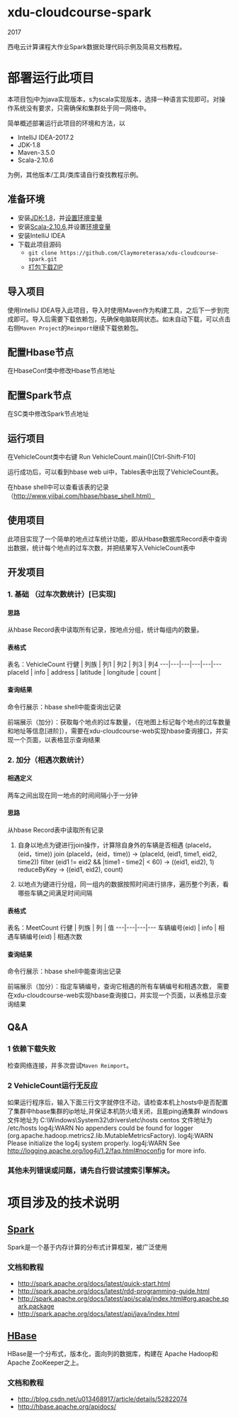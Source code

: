 # xdu-cloudcourse-spark

2017

西电云计算课程大作业Spark数据处理代码示例及简易文档教程。

# 部署运行此项目

本项目包j中为java实现版本，s为scala实现版本，选择一种语言实现即可。对操作系统没有要求，只需确保和集群处于同一网络中。

简单概述部署运行此项目的环境和方法，以

- IntelliJ IDEA-2017.2
- JDK-1.8
- Maven-3.5.0
- Scala-2.10.6

为例，其他版本/工具/类库请自行查找教程示例。

## 准备环境

- 安装[JDK-1.8](http://www.oracle.com/technetwork/java/javase/downloads/jdk8-downloads-2133151.html)，并[设置环境变量](http://jingyan.baidu.com/article/925f8cb836b26ac0dde0569e.html)
- 安装[Scala-2.10.6](http://www.scala-lang.org/download/2.10.6.html),并设置[环境变量](http://www.runoob.com/scala/scala-install.html)
- 安装IntelliJ IDEA
- 下载此项目源码
  - `git clone https://github.com/Claymoreterasa/xdu-cloudcourse-spark.git`
  - [打包下载ZIP](https://github.com/Claymoreterasa/xdu-cloudcourse-spark/archive/master.zip)

## 导入项目

使用IntelliJ IDEA导入此项目，导入时使用Maven作为构建工具，之后下一步到完成即可。导入后需要下载依赖包，先确保电脑联网状态。如未自动下载，可以点击右侧`Maven Project`的`Reimport`继续下载依赖包。

## 配置Hbase节点

在HbaseConf类中修改Hbase节点地址

## 配置Spark节点

在SC类中修改Spark节点地址

## 运行项目

在VehicleCount类中右键 Run VehicleCount.main()[Ctrl-Shift-F10]

运行成功后，可以看到hbase web ui中，Tables表中出现了VehicleCount表。

在hbase shell中可以查看该表的记录（http://www.yiibai.com/hbase/hbase_shell.html）

## 使用项目

此项目实现了一个简单的地点过车统计功能，即从Hbase数据库Record表中查询出数据，统计每个地点的过车次数，并把结果写入VehicleCount表中

## 开发项目
### 1.  基础 （过车次数统计）[已实现]

#### 思路

从hbase Record表中读取所有记录，按地点分组，统计每组内的数量。

#### 表格式

表名：VehicleCount
行健 | 列族 | 列1 | 列2 | 列3 | 列4
---|---|---|---|---|---
placeId | info | address | latitude | longitude | count |

#### 查询结果
命令行展示：hbase shell中能查询出记录

前端展示（加分）：获取每个地点的过车数量，（在地图上标记每个地点的过车数量和地址等信息[进阶]），需要在xdu-cloudcourse-web实现hbase查询接口，并实现一个页面，以表格显示查询结果

### 2. 加分（相遇次数统计）

#### 相遇定义

两车之间出现在同一地点的时间间隔小于一分钟

#### 思路

从hbase Record表中读取所有记录
1. 自身以地点为键进行join操作，计算除自身外的车辆是否相遇
(placeId，(eid，time)) join (placeId，(eid，time)) ->
(placeId, (eid1, time1, eid2, time2)) filter (eid1 != eid2 && |time1 - time2| < 60) ->
((eid1, eid2), 1) reduceByKey ->
((eid1, eid2), count)

2. 以地点为键进行分组，同一组内的数据按照时间进行排序，遍历整个列表，看哪些车辆之间满足时间间隔

#### 表格式

表名：MeetCount
行健 | 列族 | 列 | 值
---|---|---|---
车辆编号(eid) | info  |  相遇车辆编号(eid)  | 相遇次数

#### 查询结果
命令行展示：hbase shell中能查询出记录

前端展示（加分）：指定车辆编号，查询它相遇的所有车辆编号和相遇次数， 需要在xdu-cloudcourse-web实现hbase查询接口，并实现一个页面，以表格显示查询结果


## **Q&A**

### 1 依赖下载失败

检查网络连接，并多次尝试`Maven Reimport`。

### 2 VehicleCount运行无反应
如果运行程序后，输入下面三行文字就停住不动，请检查本机上hosts中是否配置了集群中hbase集群的ip地址,并保证本机防火墙关闭，且能ping通集群
windows 文件地址为 C:\Windows\System32\drivers\etc\hosts
centos 文件地址为 /etc/hosts
log4j:WARN No appenders could be found for logger (org.apache.hadoop.metrics2.lib.MutableMetricsFactory).
log4j:WARN Please initialize the log4j system properly.
log4j:WARN See http://logging.apache.org/log4j/1.2/faq.html#noconfig for more info.

### **其他未列错误或问题，请先自行尝试搜索引擎解决。**

# 项目涉及的技术说明

## [Spark](http://spark.apache.org/)

Spark是一个基于内存计算的分布式计算框架，被广泛使用

### 文档和教程

- <http://spark.apache.org/docs/latest/quick-start.html>
- <http://spark.apache.org/docs/latest/rdd-programming-guide.html>
- <http://spark.apache.org/docs/latest/api/scala/index.html#org.apache.spark.package>
- <http://spark.apache.org/docs/latest/api/java/index.html>


## [HBase](https://hbase.apache.org/)

HBase是一个分布式，版本化，面向列的数据库，构建在 Apache Hadoop和 Apache ZooKeeper之上。

### 文档和教程

- <http://blog.csdn.net/u013468917/article/details/52822074>
- <http://hbase.apache.org/apidocs/>